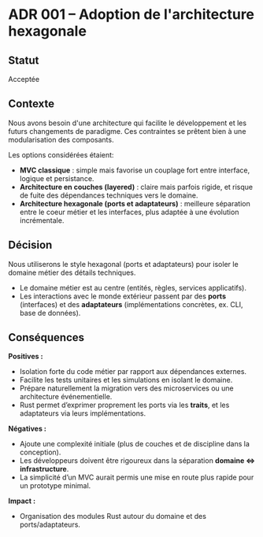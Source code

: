 # ADR 001 – Adoption de l'architecture hexagonale

## Statut

Acceptée

## Contexte

Nous avons besoin d'une architecture qui facilite le développement et les futurs changements de paradigme. Ces contraintes se prêtent bien à une modularisation des composants.

Les options considérées étaient:

- **MVC classique** : simple mais favorise un couplage fort entre interface, logique et persistance.
- **Architecture en couches (layered)** : claire mais parfois rigide, et risque de fuite des dépendances techniques vers le domaine.
- **Architecture hexagonale (ports et adaptateurs)** : meilleure séparation entre le coeur métier et les interfaces, plus adaptée à une évolution incrémentale.

## Décision

Nous utiliserons le style hexagonal (ports et adaptateurs) pour isoler le domaine métier des détails techniques.

- Le domaine métier est au centre (entités, règles, services applicatifs).
- Les interactions avec le monde extérieur passent par des **ports** (interfaces) et des **adaptateurs** (implémentations concrètes, ex. CLI, base de données).

## Conséquences

**Positives :**

- Isolation forte du code métier par rapport aux dépendances externes.
- Facilite les tests unitaires et les simulations en isolant le domaine.
- Prépare naturellement la migration vers des microservices ou une architecture événementielle.
- Rust permet d’exprimer proprement les ports via les **traits**, et les adaptateurs via leurs implémentations.

**Négatives :**

- Ajoute une complexité initiale (plus de couches et de discipline dans la conception).
- Les développeurs doivent être rigoureux dans la séparation **domaine <=> infrastructure**.
- La simplicité d’un MVC aurait permis une mise en route plus rapide pour un prototype minimal.

**Impact :**

- Organisation des modules Rust autour du domaine et des ports/adaptateurs.
